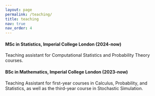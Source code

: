 ```yaml
---
layout: page
permalink: /teaching/
title: teaching
nav: true
nav_order: 4
---
```


#### MSc in Statistics, Imperial College London (2024-now)

Teaching assistant for Computational Statistics and Probability Theory courses.

#### BSc in Mathematics, Imperial College London (2023-now)

Teaching Assistant for first-year courses in Calculus, Probability, and Statistics, as well as the third-year course in Stochastic Simulation.
